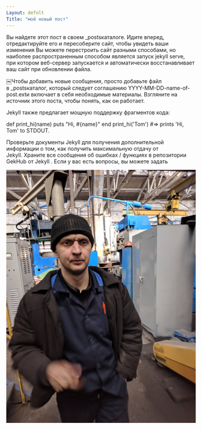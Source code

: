```yaml
---
Layout: defolt
Title: "мой новый пост"
---
```


Вы найдете этот пост в своем _postsкаталоге. Идите вперед, отредактируйте его и пересоберите сайт, чтобы увидеть ваши изменения Вы можете перестроить сайт разными способами, но наиболее распространенным способом является запуск jekyll serve, при котором веб-сервер запускается и автоматически восстанавливает ваш сайт при обновлении файла.

￼Чтобы добавить новые сообщения, просто добавьте файл в _postsкаталог, который следует соглашению YYYY-MM-DD-name-of-post.extи включает в себя необходимые материалы. Взгляните на источник этого поста, чтобы понять, как он работает.

Jekyll также предлагает мощную поддержку фрагментов кода:

def print_hi(name) puts "Hi, #{name}" end print_hi('Tom') #=> prints 'Hi, Tom' to STDOUT.

Проверьте документы Jekyll для получения дополнительной информации о том, как получить максимальную отдачу от Jekyll. Храните все сообщения об ошибках / функциях в репозитории GekHub от Jekyll . Если у вас есть вопросы, вы можете задать

![r](/images/r.jpg)